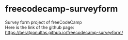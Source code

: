 # freecodecamp-surveyform
Survey form project of freeCodeCamp  
Here is the link of the github page: https://beratgonultas.github.io/freecodecamp-surveyform/
